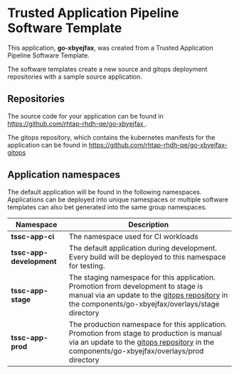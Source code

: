 # Trusted Application Pipeline Software Template

This application, **go-xbyejfax**, was created from a Trusted Application Pipeline Software Template.

The software templates create a new source and gitops deployment repositories with a sample source application. 

## Repositories

The source code for your application can be found in [https://github.com/rhtap-rhdh-qe/go-xbyejfax ](https://github.com/rhtap-rhdh-qe/go-xbyejfax ).
 
The gitops repository, which contains the kubernetes manifests for the application can be found in 
[https://github.com/rhtap-rhdh-qe/go-xbyejfax-gitops ](https://github.com/rhtap-rhdh-qe/go-xbyejfax-gitops ) 

## Application namespaces 

The default application will be found in the following namespaces. Applications can be deployed into unique namespaces or multiple software templates can also bet generated into the same group namespaces.  

|  Namespace   |  Description   |  
| -------- | -------- |
| **tssc-app-ci** | The namespace used for CI workloads |
| **tssc-app-development** | The default application during development. Every build will be deployed to this namespace for testing. |
| **tssc-app-stage** | The staging namespace for this application. Promotion from development to stage is manual via an update to the [gitops repository](https://github.com/rhtap-rhdh-qe/go-xbyejfax-gitops ) in the components/go-xbyejfax/overlays/stage directory |
| **tssc-app-prod** | The production namespace for this application. Promotion from stage to production is manual via an update to the [gitops repository](https://github.com/rhtap-rhdh-qe/go-xbyejfax-gitops ) in the components/go-xbyejfax/overlays/prod directory |